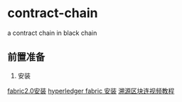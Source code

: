# contract-chain
a contract chain in black chain

## 前置准备
1. 安装 

[fabric2.0安装](https://blog.csdn.net/weixin_44750512/article/details/108578755)
[hyperledger fabric 安装](https://www.cnblogs.com/glasier/p/17728844.html)
[溯源区块连视频教程](https://www.bilibili.com/video/BV18bbjeFEa8/)
